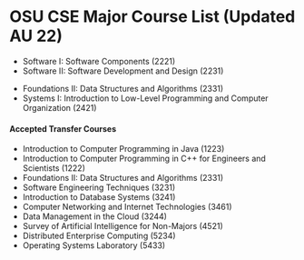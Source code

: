 # OSU CSE Major Course List (Updated AU 22)
* Software I: Software Components (2221)
* Software II: Software Development and Design (2231)
- Foundations II: Data Structures and Algorithms (2331)
- Systems I: Introduction to Low-Level Programming and Computer Organization (2421)

#### Accepted Transfer Courses

- Introduction to Computer Programming in Java (1223)
- Introduction to Computer Programming in C++ for Engineers and Scientists (1222)
- Foundations II: Data Structures and Algorithms (2331)
- Software Engineering Techniques (3231)
- Introduction to Database Systems (3241)
- Computer Networking and Internet Technologies (3461)
- Data Management in the Cloud (3244)
- Survey of Artificial Intelligence for Non-Majors (4521)
- Distributed Enterprise Computing (5234)
- Operating Systems Laboratory (5433)